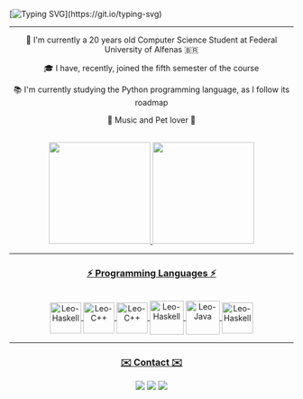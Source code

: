 [![Typing SVG](https://readme-typing-svg.demolab.com/?font=Fira+Code&center=true&width=1000&height=45&color=bb9af7&vCenter=true&size=22&duration=6500&lines=Hi,+there+👋;This+is+Leonardo+Reis+Coimbra...;Welcome+to+my+profile!)](https://git.io/typing-svg)
<hr>

<div align="center">
  <p>🔬 I'm currently a 20 years old Computer Science Student at Federal University of Alfenas 🇧🇷</p>
  <p>🎓 I have, recently, joined the fifth semester of the course</p>
  <p>📚 I'm currently studying the Python programming language, as I follow its roadmap</p>
  <p>💓 Music and Pet lover 🐶</p>
  <br>
</div>

<div align="center">
  <a href="https://github.com/LeonardoReisC">
  <img height="180em" src="https://github-readme-stats.vercel.app/api?username=LeonardoReisC&show_icons=true&theme=tokyonight&include_all_commits=true&count_private=true"/>
  <img height="180em" src="https://github-readme-stats.vercel.app/api/top-langs/?username=LeonardoReisC&layout=compact&langs_count=7&theme=tokyonight"/>
</div>
<hr>
  
<h3 align="center">⚡ Programming Languages ⚡</h3>

<div align="center" style="display: inline_block"> 
    <br>
    <img align="center" alt="Leo-Haskell" width="55" src="https://cdn.jsdelivr.net/gh/devicons/devicon/icons/html5/html5-original.svg">
    <img align="center" alt="Leo-C++" width="55" src="https://cdn.jsdelivr.net/gh/devicons/devicon/icons/css3/css3-original.svg">
    <img align="center" alt="Leo-C++" width="55" src="https://cdn.jsdelivr.net/gh/devicons/devicon/icons/cplusplus/cplusplus-original.svg">
    <img align="center" alt="Leo-Haskell" width="60" src="https://cdn.jsdelivr.net/gh/devicons/devicon/icons/python/python-original.svg">
    <img align="center" alt="Leo-Java" width="60" src="https://cdn.jsdelivr.net/gh/devicons/devicon/icons/java/java-original.svg">
    <img align="center" alt="Leo-Haskell" width="55" src="https://cdn.jsdelivr.net/gh/devicons/devicon/icons/haskell/haskell-original.svg">
  </div>
</div>
<hr>
  
<h3 align="center">✉️ Contact ✉️</h3>
  
<div align="center"> 
    <a href="https://www.linkedin.com/in/leonardo-reis-coimbra-910444278/" target="_blank"><img src="https://img.shields.io/badge/LinkedIn-0077B5?style=for-the-badge&logo=linkedin&logoColor=white" target="_blank"></a>
    <a href = "mailto:coimbra.lreis@gmail.com"><img src="https://img.shields.io/badge/-Gmail-%23333?style=for-the-badge&logo=gmail&logoColor=white" target="_blank"></a>
    <a href="https://instagram.com/oleo.nardo_" target="_blank"><img src="https://img.shields.io/badge/-Instagram-%23E4405F?style=for-the-badge&logo=instagram&logoColor=white" target="_blank"></a>
  </div>
